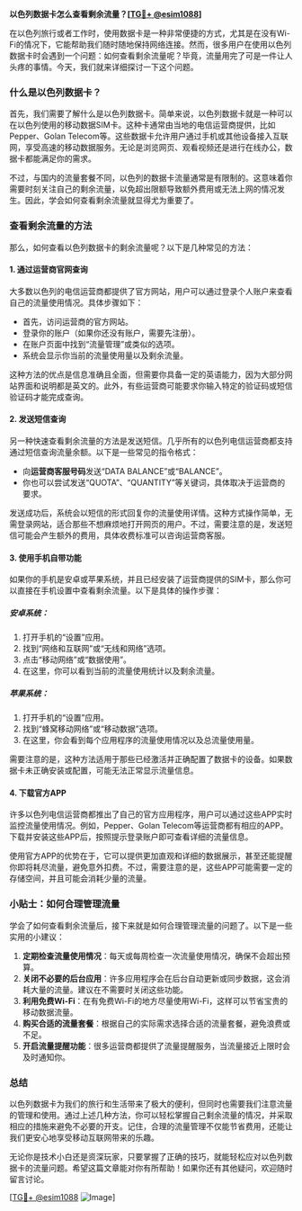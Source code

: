 **以色列数据卡怎么查看剩余流量？[[TG💪+ @esim1088](https://t.me/s/esim1088)]**

在以色列旅行或者工作时，使用数据卡是一种非常便捷的方式，尤其是在没有Wi-Fi的情况下，它能帮助我们随时随地保持网络连接。然而，很多用户在使用以色列数据卡时会遇到一个问题：如何查看剩余流量呢？毕竟，流量用完了可是一件让人头疼的事情。今天，我们就来详细探讨一下这个问题。

### 什么是以色列数据卡？

首先，我们需要了解什么是以色列数据卡。简单来说，以色列数据卡就是一种可以在以色列使用的移动数据SIM卡。这种卡通常由当地的电信运营商提供，比如Pepper、Golan Telecom等。这些数据卡允许用户通过手机或其他设备接入互联网，享受高速的移动数据服务。无论是浏览网页、观看视频还是进行在线办公，数据卡都能满足你的需求。

不过，与国内的流量套餐不同，以色列的数据卡流量通常是有限制的。这意味着你需要时刻关注自己的剩余流量，以免超出限额导致额外费用或无法上网的情况发生。因此，学会如何查看剩余流量就显得尤为重要了。

### 查看剩余流量的方法

那么，如何查看以色列数据卡的剩余流量呢？以下是几种常见的方法：

#### 1. **通过运营商官网查询**
大多数以色列的电信运营商都提供了官方网站，用户可以通过登录个人账户来查看自己的流量使用情况。具体步骤如下：
- 首先，访问运营商的官方网站。
- 登录你的账户（如果你还没有账户，需要先注册）。
- 在账户页面中找到“流量管理”或类似的选项。
- 系统会显示你当前的流量使用量以及剩余流量。

这种方法的优点是信息准确且全面，但需要你具备一定的英语能力，因为大部分网站界面和说明都是英文的。此外，有些运营商可能要求你输入特定的验证码或短信验证码才能完成查询。

#### 2. **发送短信查询**
另一种快速查看剩余流量的方法是发送短信。几乎所有的以色列电信运营商都支持通过短信查询流量余额。以下是一些常见的指令格式：

- 向**运营商客服号码**发送“DATA BALANCE”或“BALANCE”。
- 你也可以尝试发送“QUOTA”、“QUANTITY”等关键词，具体取决于运营商的要求。

发送成功后，系统会以短信的形式回复你的流量使用详情。这种方式操作简单，无需登录网站，适合那些不想麻烦地打开网页的用户。不过，需要注意的是，发送短信可能会产生额外的费用，具体收费标准可以咨询运营商客服。

#### 3. **使用手机自带功能**
如果你的手机是安卓或苹果系统，并且已经安装了运营商提供的SIM卡，那么你可以直接在手机设置中查看剩余流量。以下是具体的操作步骤：

##### 安卓系统：
1. 打开手机的“设置”应用。
2. 找到“网络和互联网”或“无线和网络”选项。
3. 点击“移动网络”或“数据使用”。
4. 在这里，你可以看到当前的流量使用统计以及剩余流量。

##### 苹果系统：
1. 打开手机的“设置”应用。
2. 找到“蜂窝移动网络”或“移动数据”选项。
3. 在这里，你会看到每个应用程序的流量使用情况以及总流量使用量。

需要注意的是，这种方法适用于那些已经激活并正确配置了数据卡的设备。如果数据卡未正确安装或配置，可能无法正常显示流量信息。

#### 4. **下载官方APP**
许多以色列电信运营商都推出了自己的官方应用程序，用户可以通过这些APP实时监控流量使用情况。例如，Pepper、Golan Telecom等运营商都有相应的APP。下载并安装这些APP后，按照提示登录账户即可查看详细的流量信息。

使用官方APP的优势在于，它可以提供更加直观和详细的数据展示，甚至还能提醒你即将耗尽流量，避免意外扣费。不过，需要注意的是，这些APP可能需要一定的存储空间，并且可能会消耗少量的流量。

### 小贴士：如何合理管理流量

学会了如何查看剩余流量后，接下来就是如何合理管理流量的问题了。以下是一些实用的小建议：

1. **定期检查流量使用情况**：每天或每周检查一次流量使用情况，确保不会超出预算。
2. **关闭不必要的后台应用**：许多应用程序会在后台自动更新或同步数据，这会消耗大量的流量。建议在不需要时关闭这些功能。
3. **利用免费Wi-Fi**：在有免费Wi-Fi的地方尽量使用Wi-Fi，这样可以节省宝贵的移动数据流量。
4. **购买合适的流量套餐**：根据自己的实际需求选择合适的流量套餐，避免浪费或不足。
5. **开启流量提醒功能**：很多运营商都提供了流量提醒服务，当流量接近上限时会及时通知你。

### 总结

以色列数据卡为我们的旅行和生活带来了极大的便利，但同时也需要我们注意流量的管理和使用。通过上述几种方法，你可以轻松掌握自己剩余流量的情况，并采取相应的措施来避免不必要的开支。记住，合理的流量管理不仅能节省费用，还能让我们更安心地享受移动互联网带来的乐趣。

无论你是技术小白还是资深玩家，只要掌握了正确的技巧，就能轻松应对以色列数据卡的流量问题。希望这篇文章能对你有所帮助！如果你还有其他疑问，欢迎随时留言讨论。

[[TG💪+ @esim1088](https://t.me/s/esim1088) ![Image](https://i.postimg.cc/4NQfJmqS/Snipaste-2025-05-13-00-14-12.png)]